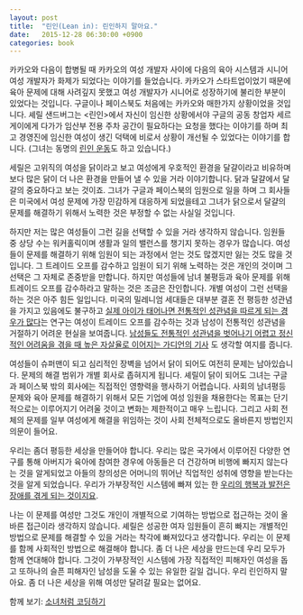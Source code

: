 ```yaml
---
layout: post
title:  "린인(Lean in): 린인하지 말아요."
date:   2015-12-28 06:30:00 +0900
categories: book
---
```


카카오와 다음이 합병될 때 카카오의 여성 개발자 사이에 다음의 육아 시스템과 시니어 여성 개발자가 화제가 되었다는 이야기를 들었습니다. 카카오가 스타트업이었기
때문에 육아 문제에 대해 사려깊지 못했고 여성 개발자가 시니어로 성장하기에 불리한 부분이 있었다는 것입니다. 구글이나 페이스북도 처음에는 카카오와 매한가지
상황이었을 것입니다. 셰릴 샌드버그는 <린인>에서 자신이 임신한 상황에서야 구글의 공동 창업자 세르게이에게 다가가 임산부 전용 주차 공간이 필요하다는 요청을
했다는 이야기를 하며 최고 경영진에 임신한 여성이 생긴 덕택에 비로서 상황이 개선될 수 있었다는 이야기를 합니다.
(그녀는 동명의 [린인 운동](http://leanin.org/)도 하고 있습니다.)

세릴은 고위직의 여성을 닭이라고 보고 여성에게 우호적인 환경을 달걀이라고 비유하며 보다 많은 닭이 더 나은 환경을 만들어 낼 수 있을 거라 이야기합니다. 닭과
달걀에서 달걀의 중요하다고 보는 것이죠. 그녀가 구글과 페이스북의 임원으로 일을 하며 그 회사들은 미국에서 여성 문제에 가장 민감하게 대응하게 되었을테고 그녀가
닭으로서 달걀의 문제를 해결하기 위해서 노력한 것은 부정할 수 없는 사실일 것입니다.

하지만 저는 많은 여성들이 그런 길을 선택할 수 있을 거라 생각하지 않습니다. 임원들 중 상당 수는 워커홀릭이며 생활과 일의 밸런스를 챙기지 못하는 경우가
많습니다. 여성들이 문제를 해결하기 위해 임원이 되는 과정에서 얻는 것도 많겠지만 잃는 것도 많을 것입니다. 그 트레이드 오프를 감수하고 임원이 되기 위해 노력하는
것은 개인의 것이며 그 선택은 그 자체로 존중받을 만합니다. 하지만 여성들에 남녀 불평등과 육아 문제를 위해 트레이드 오프를 감수하라고 말하는 것은 조금은
잔인합니다. 개별 여성이 그런 선택을 하는 것은 아주 힘든 일입니다. 미국의 밀레니엄 세대들은 대부분 결혼 전 평등한 성관념을 가지고 있음에도 불구하고
[실제 아이가 태어나면 전통적인 성관념을 따르게 되는 경우가 많다](http://www.nytimes.com/2015/07/31/upshot/millennial-men-find-work-and-family-hard-to-balance.html)는 연구는 여성이
트레이드 오프를 감수하는 것과 남성이 전통적인 성관념을 거절하기 어려운 현실을 보여줍니다.
[남성들도 전통적인 성관념을 벗어나기 어렵고 정신적인 어려움을 겪을 때
높은 자살율로 이어지는 가디언의 기사](http://www.theguardian.com/commentisfree/2014/sep/24/men-stand-together-emma-watson-misogyny)
도 생각할 여지를 줍니다.

여성들이 슈퍼맨이 되고 심리적인 장벽을 넘어서 닭이 되어도 여전히 문제는 남아있습니다. 문제의 해결 범위가 개별 회사로 좁혀지게 됩니다. 셰릴이 닭이 되어도
그녀는 구글과 페이스북 밖의 회사에는 직접적인 영향력을 행사하기 어렵습니다. 사회의 남녀평등 문제와 육아 문제를 해결하기 위해서 모든 기업에 여성 임원을
채용한다는 목표는 단기적으로는 이루어지기 어려울 것이고 변화는 제한적이고 매우 느립니다. 그리고 사회 전체의 문제를 일부 여성에게 해결을 위임하는 것이 사회
전체적으로도 올바른지 방법인지 의문이 들어요.

우리는 좀더 평등한 세상을 만들어야 합니다. 우리는 많은 국가에서 이루어진 다양한 연구를 통해 아버지가 육아에 참여한 경우에 아동들은 더 건강하며 비행에 빠지지
않는다는 것을 알게되었고 아들의 창의성은 어머니의 뛰어난 직업적인 성취에 영향을 받는다는 것을 알게 되었습니다. 우리가 가부장적인 시스템에 빠져 있는 한
[우리의 행복과 발전은 장애를 겪게 되는 것이지요](http://www.nytimes.com/2015/03/08/opinion/sunday/sheryl-sandberg-adam-grant-how-men-can-succeed-in-the-boardroom-and-the-bedroom.html).

나는 이 문제를 여성만 그것도 개인이 개별적으로 기여하는 방법으로 접근하는 것이 올바른 접근이라 생각하지 않습니다. 셰릴은 성공한 여자 임원들이 흔히 빠지는
개별적인 방법으로 문제를 해결할 수 있을 거라는 착각에 빠져있다고 생각합니다. 우리는 이 문제를 함께 사회적인 방법으로 해결해야 합니다. 좀 더 나은 세상을
만드는데 우리 모두가 함께 연대해야 합니다. 그것이 가부장적인 시스템에 가장 직접적인 피해자인 여성을 돕고 또하나의 슬픈 피해자인 남성을 도울 수 있는 유일한
길일 겁니다. 우리 린인하지 말아요. 좀 더 나은 세상을 위해 여성만 달려갈 필요는 없어요.

함께 보기: [소녀처럼 코딩하기](https://medium.com/@cuty_lauren/%EC%86%8C%EB%85%80%EC%B2%98%EB%9F%BC-%EC%BD%94%EB%94%A9%ED%95%98%EA%B8%B0-953e7408ec11#.gxwvv3uyz)
